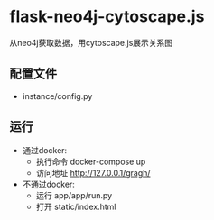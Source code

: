 # flask-neo4j-cytoscape.js

从neo4j获取数据，用cytoscape.js展示关系图

## 配置文件

- instance/config.py 

## 运行
- 通过docker: 
    - 执行命令 docker-compose up
    - 访问地址 http://127.0.0.1/gragh/
- 不通过docker:
    - 运行 app/app/run.py
    - 打开 static/index.html 